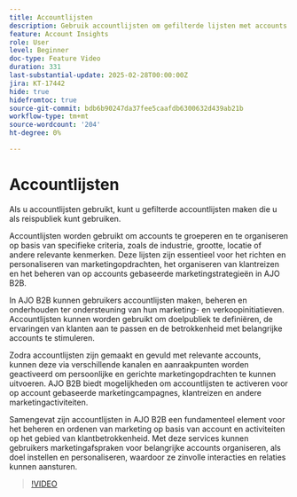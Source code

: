 ```yaml
---
title: Accountlijsten
description: Gebruik accountlijsten om gefilterde lijsten met accounts te maken die als reispubliek kunnen worden gebruikt.
feature: Account Insights
role: User
level: Beginner
doc-type: Feature Video
duration: 331
last-substantial-update: 2025-02-28T00:00:00Z
jira: KT-17442
hide: true
hidefromtoc: true
source-git-commit: bdb6b90247da37fee5caafdb6300632d439ab21b
workflow-type: tm+mt
source-wordcount: '204'
ht-degree: 0%

---
```



# Accountlijsten

Als u accountlijsten gebruikt, kunt u gefilterde accountlijsten maken die u als reispubliek kunt gebruiken.

Accountlijsten worden gebruikt om accounts te groeperen en te organiseren op basis van specifieke criteria, zoals de industrie, grootte, locatie of andere relevante kenmerken. Deze lijsten zijn essentieel voor het richten en personaliseren van marketingopdrachten, het organiseren van klantreizen en het beheren van op accounts gebaseerde marketingstrategieën in AJO B2B.

In AJO B2B kunnen gebruikers accountlijsten maken, beheren en onderhouden ter ondersteuning van hun marketing- en verkoopinitiatieven. Accountlijsten kunnen worden gebruikt om doelpubliek te definiëren, de ervaringen van klanten aan te passen en de betrokkenheid met belangrijke accounts te stimuleren.

Zodra accountlijsten zijn gemaakt en gevuld met relevante accounts, kunnen deze via verschillende kanalen en aanraakpunten worden geactiveerd om persoonlijke en gerichte marketingopdrachten te kunnen uitvoeren. AJO B2B biedt mogelijkheden om accountlijsten te activeren voor op account gebaseerde marketingcampagnes, klantreizen en andere marketingactiviteiten.

Samengevat zijn accountlijsten in AJO B2B een fundamenteel element voor het beheren en ordenen van marketing op basis van account en activiteiten op het gebied van klantbetrokkenheid. Met deze services kunnen gebruikers marketingafspraken voor belangrijke accounts organiseren, als doel instellen en personaliseren, waardoor ze zinvolle interacties en relaties kunnen aansturen.

>[!VIDEO](https://video.tv.adobe.com/v/3448636/?learn=on&enablevpops)
